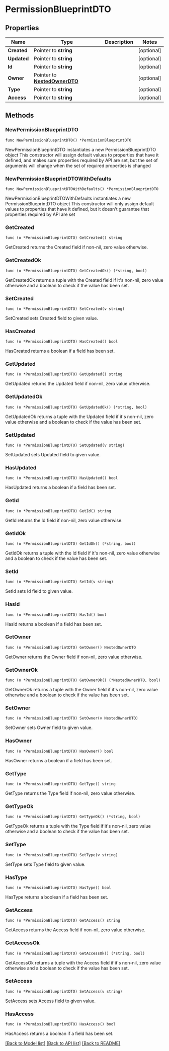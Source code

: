# PermissionBlueprintDTO

## Properties

Name | Type | Description | Notes
------------ | ------------- | ------------- | -------------
**Created** | Pointer to **string** |  | [optional] 
**Updated** | Pointer to **string** |  | [optional] 
**Id** | Pointer to **string** |  | [optional] 
**Owner** | Pointer to [**NestedOwnerDTO**](NestedOwnerDTO.md) |  | [optional] 
**Type** | Pointer to **string** |  | [optional] 
**Access** | Pointer to **string** |  | [optional] 

## Methods

### NewPermissionBlueprintDTO

`func NewPermissionBlueprintDTO() *PermissionBlueprintDTO`

NewPermissionBlueprintDTO instantiates a new PermissionBlueprintDTO object
This constructor will assign default values to properties that have it defined,
and makes sure properties required by API are set, but the set of arguments
will change when the set of required properties is changed

### NewPermissionBlueprintDTOWithDefaults

`func NewPermissionBlueprintDTOWithDefaults() *PermissionBlueprintDTO`

NewPermissionBlueprintDTOWithDefaults instantiates a new PermissionBlueprintDTO object
This constructor will only assign default values to properties that have it defined,
but it doesn't guarantee that properties required by API are set

### GetCreated

`func (o *PermissionBlueprintDTO) GetCreated() string`

GetCreated returns the Created field if non-nil, zero value otherwise.

### GetCreatedOk

`func (o *PermissionBlueprintDTO) GetCreatedOk() (*string, bool)`

GetCreatedOk returns a tuple with the Created field if it's non-nil, zero value otherwise
and a boolean to check if the value has been set.

### SetCreated

`func (o *PermissionBlueprintDTO) SetCreated(v string)`

SetCreated sets Created field to given value.

### HasCreated

`func (o *PermissionBlueprintDTO) HasCreated() bool`

HasCreated returns a boolean if a field has been set.

### GetUpdated

`func (o *PermissionBlueprintDTO) GetUpdated() string`

GetUpdated returns the Updated field if non-nil, zero value otherwise.

### GetUpdatedOk

`func (o *PermissionBlueprintDTO) GetUpdatedOk() (*string, bool)`

GetUpdatedOk returns a tuple with the Updated field if it's non-nil, zero value otherwise
and a boolean to check if the value has been set.

### SetUpdated

`func (o *PermissionBlueprintDTO) SetUpdated(v string)`

SetUpdated sets Updated field to given value.

### HasUpdated

`func (o *PermissionBlueprintDTO) HasUpdated() bool`

HasUpdated returns a boolean if a field has been set.

### GetId

`func (o *PermissionBlueprintDTO) GetId() string`

GetId returns the Id field if non-nil, zero value otherwise.

### GetIdOk

`func (o *PermissionBlueprintDTO) GetIdOk() (*string, bool)`

GetIdOk returns a tuple with the Id field if it's non-nil, zero value otherwise
and a boolean to check if the value has been set.

### SetId

`func (o *PermissionBlueprintDTO) SetId(v string)`

SetId sets Id field to given value.

### HasId

`func (o *PermissionBlueprintDTO) HasId() bool`

HasId returns a boolean if a field has been set.

### GetOwner

`func (o *PermissionBlueprintDTO) GetOwner() NestedOwnerDTO`

GetOwner returns the Owner field if non-nil, zero value otherwise.

### GetOwnerOk

`func (o *PermissionBlueprintDTO) GetOwnerOk() (*NestedOwnerDTO, bool)`

GetOwnerOk returns a tuple with the Owner field if it's non-nil, zero value otherwise
and a boolean to check if the value has been set.

### SetOwner

`func (o *PermissionBlueprintDTO) SetOwner(v NestedOwnerDTO)`

SetOwner sets Owner field to given value.

### HasOwner

`func (o *PermissionBlueprintDTO) HasOwner() bool`

HasOwner returns a boolean if a field has been set.

### GetType

`func (o *PermissionBlueprintDTO) GetType() string`

GetType returns the Type field if non-nil, zero value otherwise.

### GetTypeOk

`func (o *PermissionBlueprintDTO) GetTypeOk() (*string, bool)`

GetTypeOk returns a tuple with the Type field if it's non-nil, zero value otherwise
and a boolean to check if the value has been set.

### SetType

`func (o *PermissionBlueprintDTO) SetType(v string)`

SetType sets Type field to given value.

### HasType

`func (o *PermissionBlueprintDTO) HasType() bool`

HasType returns a boolean if a field has been set.

### GetAccess

`func (o *PermissionBlueprintDTO) GetAccess() string`

GetAccess returns the Access field if non-nil, zero value otherwise.

### GetAccessOk

`func (o *PermissionBlueprintDTO) GetAccessOk() (*string, bool)`

GetAccessOk returns a tuple with the Access field if it's non-nil, zero value otherwise
and a boolean to check if the value has been set.

### SetAccess

`func (o *PermissionBlueprintDTO) SetAccess(v string)`

SetAccess sets Access field to given value.

### HasAccess

`func (o *PermissionBlueprintDTO) HasAccess() bool`

HasAccess returns a boolean if a field has been set.


[[Back to Model list]](../README.md#documentation-for-models) [[Back to API list]](../README.md#documentation-for-api-endpoints) [[Back to README]](../README.md)


